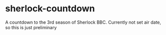 sherlock-countdown
==================

A countdown to the 3rd season of Sherlock BBC. Currently not set air date, so this is just preliminary
